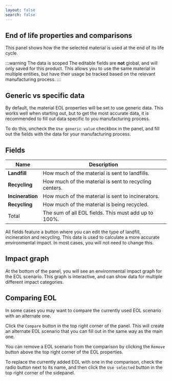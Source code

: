 ```yaml
---
layout: false
search: false
---
```


<script setup>
import { useData } from 'vitepress'
import MinidocStyles from '../MinidocStyles.vue'
const { site, frontmatter } = useData()
</script>

<MinidocStyles />

## End of life properties and comparisons

This panel shows how the the selected material is used at the end of its life cycle.

:::warning The data is scoped
The editable fields are **not** global, and will only saved for this product. This allows you to use the same material in multiple entities, but have their usage be tracked based on the relevant manufacturing process.
:::

## Generic vs specific data

By default, the material EOL properties will be set to use generic data. This works well when starting out, but to get the most accurate data, it is recommended to fill out data specific to you manufacturing process.

To do this, uncheck the `Use generic value` checkbox in the panel, and fill out the fields with the data for your manufacturing process.

## Fields

| Name | Description |
| --- | --- |
| **Landfill** | How much of the material is sent to landfills. |
| **Recycling** | How much of the material is sent to recycling centers. |
| **Incineration** | How much of the material is sent to incinerators. |
| **Recycling** | How much of the material is being recycled. |
| Total | The sum of all EOL fields. This must add up to 100%. |

All fields feature a button where you can edit the type of landfill, incineration and recycling. This data is used to calculate a more accurate environmental impact. In most cases, you will not need to change this.

## Impact graph

At the bottom of the panel, you will see an environmental impact graph for the EOL scenario. This graph is interactive, and can show data for multiple different impact categories.

## Comparing EOL

In some cases you may want to compare the currently used EOL scenario with an alternate one.

Click the `Compare` button in the top right corner of the panel. This will create an alternate EOL scenario that you can fill out in the same way as the main one.

You can remove a EOL scenario from the comparison by clicking the `Remove` button above the top right corner of the EOL properties.

To replace the currently added EOL with one in the comparison, check the radio button next to its name, and then click the `Use selected` button in the top right corner of the sidepanel.